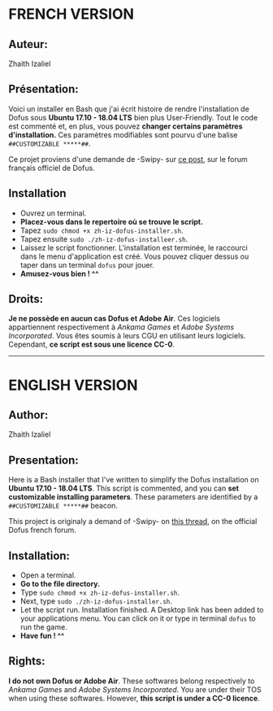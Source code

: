 # FRENCH VERSION

## Auteur:
Zhaith Izaliel

## Présentation:
Voici un installer en Bash que j'ai écrit histoire de rendre l'installation de Dofus sous **Ubuntu 17.10 - 18.04 LTS** bien plus User-Friendly.
Tout le code est commenté et, en plus, vous pouvez **changer certains paramètres d'installation.**
Ces paramètres modifiables sont pourvu d'une balise `##CUSTOMIZABLE *****##`.

Ce projet proviens d'une demande de -Swipy- sur [ce post](https://www.dofus.com/fr/forum/1087-ergonomie-performances/2268044-installer-dofus-ubuntu-17-10-x-64-bits), sur le forum français officiel de Dofus.

## Installation
* Ouvrez un terminal.
* **Placez-vous dans le repertoire où se trouve le script.**
* Tapez `sudo chmod +x zh-iz-dofus-installer.sh`.
* Tapez ensuite `sudo ./zh-iz-dofus-installeer.sh`.
* Laissez le script fonctionner. L'installation est terminée, le raccourci dans le menu d'application est créé. Vous pouvez cliquer dessus ou taper dans un terminal `dofus` pour jouer.
* **Amusez-vous bien ! ^^**

## Droits:
**Je ne possède en aucun cas Dofus et Adobe Air**. Ces logiciels appartiennent respectivement à *Ankama Games* et *Adobe Systems Incorporated*. Vous êtes soumis à leurs CGU en utilisant leurs logiciels.
Cependant, **ce script est sous une licence CC-0**.

-------

# ENGLISH VERSION

## Author:
Zhaith Izaliel

## Presentation:

Here is a Bash installer that I've written to simplify the Dofus installation on **Ubuntu 17.10 - 18.04 LTS**.
This script is commented, and you can **set customizable installing parameters**.
These parameters are identified by a `##CUSTOMIZABLE *****##` beacon.

This project is originaly a demand of -Swipy- on [this thread](https://www.dofus.com/fr/forum/1087-ergonomie-performances/2268044-installer-dofus-ubuntu-17-10-x-64-bits), on the official Dofus french forum.

## Installation:
* Open a terminal.
* **Go to the file directory.**
* Type `sudo chmod +x zh-iz-dofus-installer.sh`.
* Next, type `sudo ./zh-iz-dofus-installer.sh`.
* Let the script run. Installation finished. A Desktop link has been added to your applications menu. You can click on it or type in terminal `dofus` to run the game.
* **Have fun ! ^^**

## Rights:

**I do not own Dofus or Adobe Air**. These softwares belong respectively to *Ankama Games* and *Adobe Systems Incorporated*. You are under their TOS when using these softwares.
However, **this script is under a CC-0 licence**.
